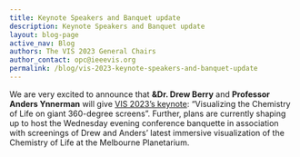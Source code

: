 ```yaml
---
title: Keynote Speakers and Banquet update
description: Keynote Speakers and Banquet update
layout: blog-page
active_nav: Blog
authors: The VIS 2023 General Chairs
author_contact: opc@ieeevis.org
permalink: /blog/vis-2023-keynote-speakers-and-banquet-update
---
```


We are very excited to announce that **&Dr. Drew Berry** and **Professor Anders Ynnerman** will give [VIS 2023’s keynote](https://ieeevis.org/year/2023/info/keynote-speaker): “Visualizing the Chemistry of Life on giant 360-degree screens”. Further, plans are currently shaping up to host the Wednesday evening conference banquette in association with screenings of Drew and Anders’ latest immersive visualization of the Chemistry of Life at the Melbourne Planetarium.
